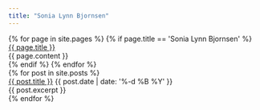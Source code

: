 ```yaml
---
title: "Sonia Lynn Bjornsen"
---
```


<div>
  {% for page in site.pages %}
    {% if page.title == 'Sonia Lynn Bjornsen' %}
      <div>
        <a href="{{ site.url }}{{ post.url }}">{{ page.title }}</a>
        <div>{{ page.content }}</div>
      </div>
    {% endif %}
  {% endfor %}
</div>

<div>
  {% for post in site.posts %}
    <div>
      <a href="{{ site.url }}{{ post.url }}">{{ post.title }}</a>
      <time datetime="{{ post.date | date: '%Y-%m-%d' }}">{{ post.date | date: '%-d %B %Y' }}</time>
      <div>{{ post.excerpt }}</div>
    </div>
  {% endfor %}
</div>
